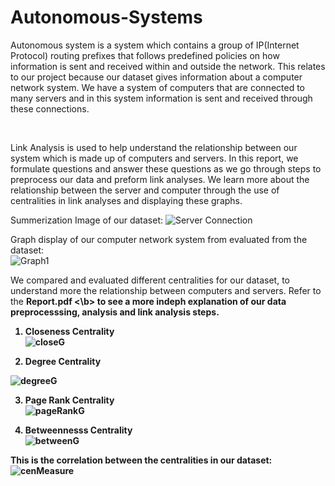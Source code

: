 # Autonomous-Systems
Autonomous system is a system which contains a group of IP(Internet Protocol) routing prefixes
that follows predefined policies on how information is sent and received within and outside the
network. This relates to our project because our dataset gives information about a computer
network system. We have a system of computers that are connected to many servers and in this
system information is sent and received through these connections.

<br>

Link Analysis is used to help understand the relationship between our system which is made up
of computers and servers. In this report, we formulate questions and answer these questions as
we go through steps to preprocess our data and preform link analyses. We learn more about the
relationship between the server and computer through the use of centralities in link analyses and
displaying these graphs.

Summerization Image of our dataset:
![Server Connection](https://user-images.githubusercontent.com/44726422/231736691-a4a1a455-31ce-45dc-8eaf-5b2bf67d1ac1.png)


Graph display of our computer network system from evaluated from the dataset:<br>
![Graph1](https://user-images.githubusercontent.com/44726422/231736663-645a2463-9d1f-456b-82c7-4b880439a404.png)

We compared and evaluated different centralities for our dataset, to understand more the relationship between computers and servers. Refer to the <b> Report.pdf <\b> to see a more indeph explanation of our data preprocesssing, analysis and link analysis steps.<br>

1. Closeness Centrality<br>
![closeG](https://user-images.githubusercontent.com/44726422/231739239-7ab6be55-611c-47a9-827d-be47d9ae92b9.png)

  
  

2. Degree Centrality<br>

  ![degreeG](https://user-images.githubusercontent.com/44726422/231739267-543da6d6-86f1-49da-81da-9129aa7a4948.png)

  

3. Page Rank Centrality<br>
![pageRankG](https://user-images.githubusercontent.com/44726422/231737572-dfc8011c-372b-4bce-9d6c-0c6c2a15a64f.png)

4. Betweennesss Centrality<br>
![betweenG](https://user-images.githubusercontent.com/44726422/231737594-64818fb6-85d8-4a59-89c3-23024028e364.png)


This is the correlation between the centralities in our dataset:<br>
![cenMeasure](https://user-images.githubusercontent.com/44726422/231737881-0c8ba8f9-27a1-4052-95e6-b970debfbd0a.png)
